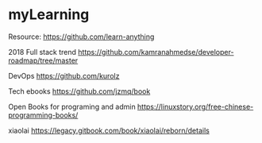# myLearning

Resource:
https://github.com/learn-anything

2018 Full stack trend
https://github.com/kamranahmedse/developer-roadmap/tree/master

DevOps
https://github.com/kurolz

Tech ebooks
https://github.com/jzmq/book

Open Books for programing and admin
https://linuxstory.org/free-chinese-programming-books/

xiaolai
https://legacy.gitbook.com/book/xiaolai/reborn/details

